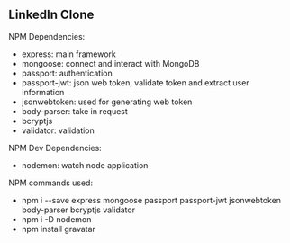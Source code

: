 ## LinkedIn Clone

NPM Dependencies:
* express: main framework
* mongoose: connect and interact with MongoDB
* passport: authentication
* passport-jwt: json web token, validate token and extract user information
* jsonwebtoken: used for generating web token
* body-parser: take in request
* bcryptjs
* validator: validation

NPM Dev Dependencies:
* nodemon: watch node application

NPM commands used:
* npm i --save express mongoose passport passport-jwt jsonwebtoken body-parser bcryptjs validator
* npm i -D nodemon
* npm install gravatar
